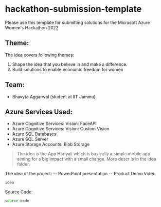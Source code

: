 # hackathon-submission-template
Please use this template for submitting solutions for the Microsoft Azure Women's Hackathon 2022
## Theme: 
The idea covers following themes:
1. Shape the idea that you believe in and make a difference.
2. Build solutions to enable economic freedom for women

## Team:
- Bhavyta Aggarwal (student at IIT Jammu)


## Azure Services Used:

- Azure Cognitive Services: Vision: FaceAPI
- Azure Cognitive Services: Vision: Custom Vision
- Azure SQL Databases
- Azure SQL Server
- Azure Storage Accounts: Blob Storage



> The idea is the App Hariyali which
> is basically a simple mobile app aiming for
> a big impact with a small change.
> More descr is in the idea folder.

The idea of the project: 
-- PowerPoint presentation
-- Product Demo Video

```sh
idea
```

Source Code:

```sh
source code
```